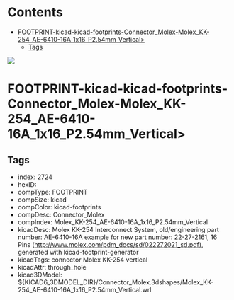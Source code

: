 



Contents
========

* [FOOTPRINT-kicad-kicad-footprints-Connector_Molex-Molex_KK-254_AE-6410-16A_1x16_P2.54mm_Vertical>](#footprint-kicad-kicad-footprints-connector_molex-molex_kk-254_ae-6410-16a_1x16_p254mm_vertical)
	* [Tags](#tags)
  
![][im]
# FOOTPRINT-kicad-kicad-footprints-Connector_Molex-Molex_KK-254_AE-6410-16A_1x16_P2.54mm_Vertical>

## Tags

- index: 2724
- hexID: 
- oompType: FOOTPRINT
- oompSize: kicad
- oompColor: kicad-footprints
- oompDesc: Connector_Molex
- oompIndex: Molex_KK-254_AE-6410-16A_1x16_P2.54mm_Vertical
- kicadDesc: Molex KK-254 Interconnect System, old/engineering part number: AE-6410-16A example for new part number: 22-27-2161, 16 Pins (http://www.molex.com/pdm_docs/sd/022272021_sd.pdf), generated with kicad-footprint-generator
- kicadTags: connector Molex KK-254 vertical
- kicadAttr: through_hole
- kicad3DModel: ${KICAD6_3DMODEL_DIR}/Connector_Molex.3dshapes/Molex_KK-254_AE-6410-16A_1x16_P2.54mm_Vertical.wrl



[im]: image.png
